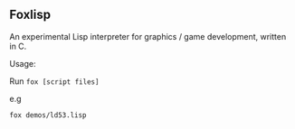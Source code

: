 ## Foxlisp

An experimental Lisp interpreter for graphics / game development, written in C.


Usage:

Run `fox [script files]`

e.g

`fox demos/ld53.lisp`